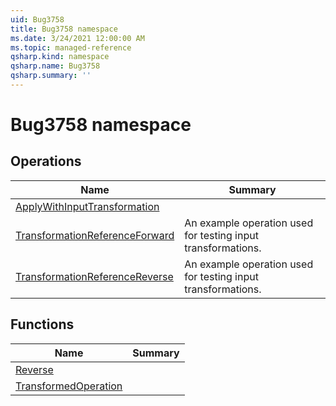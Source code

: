 ```yaml
---
uid: Bug3758
title: Bug3758 namespace
ms.date: 3/24/2021 12:00:00 AM
ms.topic: managed-reference
qsharp.kind: namespace
qsharp.name: Bug3758
qsharp.summary: ''
---
```


# Bug3758 namespace




<!-- summaries -->

## Operations

| Name | Summary |
|------|---------|
|[ApplyWithInputTransformation](xref:Bug3758.ApplyWithInputTransformation) |
|[TransformationReferenceForward](xref:Bug3758.TransformationReferenceForward) |An example operation used for testing input transformations.
|[TransformationReferenceReverse](xref:Bug3758.TransformationReferenceReverse) |An example operation used for testing input transformations.

## Functions

| Name | Summary |
|------|---------|
|[Reverse](xref:Bug3758.Reverse) |
|[TransformedOperation](xref:Bug3758.TransformedOperation) |

<!-- /summaries -->

